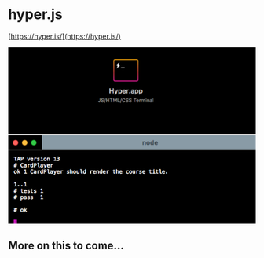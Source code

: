 # hyper.js
[https://hyper.is/](https://hyper.is/)

<img src="../images/hyperjs.png" width="">

<img src="../images/shotgun_w_Eric_Elliott_eps_1.png" width="">


## More on this to come... 
